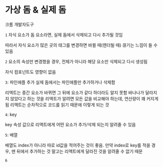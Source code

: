 # 가상 돔 & 실제 돔

크롬 개발자도구

`1`
자식 요소가 돔 요소라면,
실제 돔에서 삭제되고 다시 추가될 것임

따라서 자식 요소가 많은 곳의 태그를 변경하면 바뀔 때(렌더될 때) 끊기는 느낌이 들 수 있음

`2`
요소의 속성만 변경했을 경우, 전체가 아니라 해당 요소만 삭제되고 다시 생성됨

자식 컴포넌트도 영향이 없음

`3`: 파인애플 추가
실제 돔에서는 파인애플만 추가하거나 삭제함

리액트는 중간 요소가 바뀌면 그 뒤에 요소가 같다 하더라도 알지 못함
바나나가 달라지지 않았다고 하는 것을 리액트가 알려면 모든 값을 비교해야 하는데, 연산량이 꽤 커지게 됨
리액트는 순차적으로 코드를 읽기 때문에 이렇게 되는 것

`4`: key

key 속성 값으로 리액트에게 어떤 요소가 추가/삭제 되는지 알려줄 수 있음

`5`: 배열

배열도 index가 아니라 따로 id값을 적어주는 것이 좋음. 만약 index로 key를 적을 경우, 맨 뒤에서 추가하는 것 말고는 리액트에게 달라진 것을 알려줄 수 없기 때문

`6`
